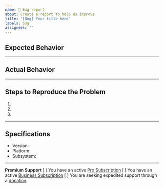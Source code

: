 ```yaml
---
name: 🐛 Bug report
about: Create a report to help us improve
title: "[Bug] Your title here"
labels: bug
assignees: ""
---
```


## Expected Behavior

---

## Actual Behavior

---

## Steps to Reproduce the Problem

1.
1.
1.

---

## Specifications

- Version:
- Platform:
- Subsystem:

---

**Premium Support**
[ ] You have an active [Pro Subscription](https://github.com/BoPeng/ai-marketplace-monitor#subscription-plans)
[ ] You have an active [Business Subscription](https://github.com/BoPeng/ai-marketplace-monitor#subscription-plans)
[ ] You are seeking expedited support through a [donation](https://github.com/BoPeng/ai-marketplace-monitor#support).
